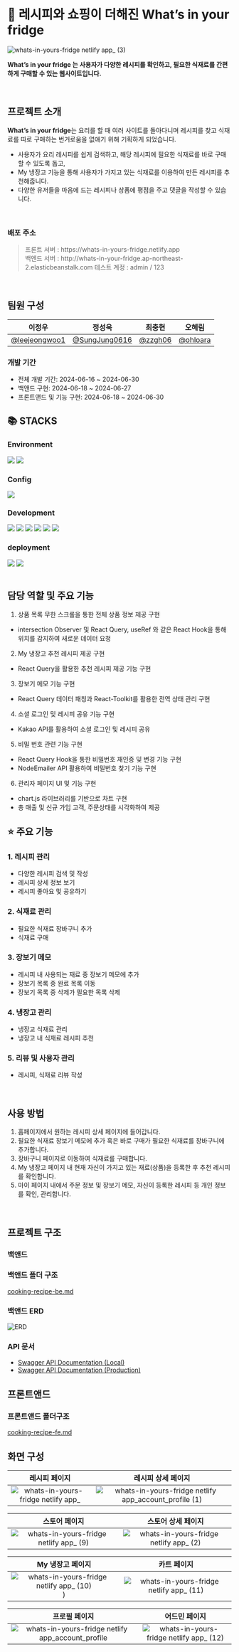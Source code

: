 # 🍴 레시피와 쇼핑이 더해진 What’s in your fridge
![whats-in-yours-fridge netlify app_ (3)](https://github.com/user-attachments/assets/fda42495-0e67-470b-83ee-4fe5f680482f)

**What’s in your fridge 는 사용자가 다양한 레시피를 확인하고, 필요한 식재료를 간편하게 구매할 수 있는 웹사이트입니다.**
>
<br>

## 프로젝트 소개

**What’s in your fridge**는 요리를 할 때 여러 사이트를 돌아다니며 레시피를 찾고 식재료를 따로 구매하는 번거로움을 없애기 위해 기획하게 되었습니다.
- 사용자가 요리 레시피를 쉽게 검색하고, 해당 레시피에 필요한 식재료를 바로 구매할 수 있도록 돕고, 
- My 냉장고 기능을 통해 사용자가 가지고 있는 식재료를 이용하여 만든 레시피를 추천해줍니다.
- 다양한 유저들을 마음에 드는 레시피나 상품에 평점을 주고 댓글을 작성할 수 있습니다.
<br>

### 배포 주소

> <div>프론트 서버 : https://whats-in-yours-fridge.netlify.app</div>
> 백엔드 서버 : http://whats-in-your-fridge.ap-northeast-2.elasticbeanstalk.com
> 테스트 계정 : admin / 123
<br>

## 팀원 구성

|이정우|정성욱|최충현|오혜림|
|:------:|:---:|:---:|:-----:|
|[@leejeongwoo1](https://github.com/leejeongwoo1/leejeongwoo1)|[@SungJung0616](https://github.com/SungJung0616)|[@zzgh06](https://github.com/zzgh06)|[@ohloara](https://github.com/ohloara)|<br>

### 개발 기간

- 전체 개발 기간: 2024-06-16 ~ 2024-06-30
- 백앤드 구현: 2024-06-18 ~ 2024-06-27
- 프론트앤드 및 기능 구현: 2024-06-18 ~ 2024-06-30

## 📚 STACKS
### Environment
<img src="https://img.shields.io/badge/git-F05032?style=for-the-badge&logo=git&logoColor=white"> <img src="https://img.shields.io/badge/github-181717?style=for-the-badge&logo=github&logoColor=white">
### Config
<img src="https://img.shields.io/badge/NPM-%23CB3837.svg?style=for-the-badge&logo=npm&logoColor=white">

### Development
<img src="https://img.shields.io/badge/Typescript-3178C6?style=for-the-badge&logo=Typescript&logoColor=white"/> <img src="https://img.shields.io/badge/react-61DAFB?style=for-the-badge&logo=react&logoColor=black"> <img src="https://img.shields.io/badge/node.js-339933?style=for-the-badge&logo=Node.js&logoColor=white">  <img src="https://img.shields.io/badge/express-000000?style=for-the-badge&logo=express&logoColor=white"> <img src="https://img.shields.io/badge/mongoDB-47A248?style=for-the-badge&logo=MongoDB&logoColor=white"> <img src="https://img.shields.io/badge/Tailwind CSS-06B6D4?style=for-the-badge&logo=Tailwind CSS&logoColor=white"/> 

### deployment
<img src="https://img.shields.io/badge/AWS-%23FF9900.svg?style=for-the-badge&logo=amazon-aws&logoColor=white"> <img src="https://img.shields.io/badge/netlify-%23000000.svg?style=for-the-badge&logo=netlify&logoColor=#00C7B7">
<br>
<br>


## 담당 역할 및 주요 기능
1. 상품 목록 무한 스크롤을 통한 전체 상품 정보 제공 구현
- intersection Observer 및 React Query, useRef 와 같은 React Hook을 통해 위치를 감지하여 새로운 데이터 요청

2. My 냉장고 추천 레시피 제공 구현
- React Query을 활용한 추천 레시피 제공 기능 구현

3. 장보기 메모 기능 구현
- React Query 데이터 패칭과 React-Toolkit를 활용한 전역 상태 관리 구현

4. 소셜 로그인 및 레시피 공유 기능 구현
- Kakao API를 활용하여 소셜 로그인 및 레시피 공유     

5. 비밀 번호 관련 기능 구현
- React Query Hook을 통한 비밀번호 재인증 및 변경 기능 구현
- NodeEmailer API 활용하여 비밀번호 찾기 기능 구현

6. 관리자 페이지 UI 및 기능 구현
- chart.js 라이브러리를 기반으로 차트 구현
- 총 매출 및 신규 가입 고객, 주문상태를 시각화하여 제공

## ⭐ 주요 기능 
  ### 1. 레시피 관리
  - 다양한 레시피 검색 및 작성
  - 레시피 상세 정보 보기
  - 레시피 좋아요 및 공유하기 
  ### 2. 식재료 관리
  - 필요한 식재료 장바구니 추가
  - 식재료 구매
  ### 3. 장보기 메모
  - 레시피 내 사용되는 재료 중 장보기 메모에 추가
  - 장보기 목록 중 완료 목록 이동
  - 장보기 목록 중 삭제가 필요한 목록 삭제 
  ### 4. 냉장고 관리
  - 냉장고 식재료 관리
  - 냉장고 내 식재료 레시피 추천
  ### 5. 리뷰 및 사용자 관리
  - 레시피, 식재료 리뷰 작성
<br>

## 사용 방법
1. 홈페이지에서 원하는 레시피 상세 페이지에 들어갑니다.
2. 필요한 식재료 장보기 메모에 추가 혹은 바로 구매가 필요한 식재료를 장바구니에 추가합니다.
3. 장바구니 페이지로 이동하여 식재료를 구매합니다.
3. My 냉장고 페이지 내 현재 자신이 가지고 있는 재료(상품)을 등록한 후 추천 레시피를 확인합니다.
5. 마이 페이지 내에서 주문 정보 및 장보기 메모, 자신이 등록한 레시피 등 개인 정보를 확인, 관리합니다.
<br>

## 프로젝트 구조

### 백앤드

### 백앤드 폴더 구조

[cooking-recipe-be.md](./cooking-recipe-be.txt)

### 백앤드 ERD

![ERD](./public/image/erd.png)

### API 문서

- [Swagger API Documentation (Local)](http://localhost:5000/api-docs)
- [Swagger API Documentation (Production)](http://whats-in-your-fridge.ap-northeast-2.elasticbeanstalk.com/api-docs)

## 프론트앤드

### 프론트앤드 폴더구조

[cooking-recipe-fe.md](./cooking-recipe-fe.txt)

## 화면 구성

|레시피 페이지|레시피 상세 페이지|
|:------:|:------:|
|![whats-in-yours-fridge netlify app_](https://github.com/user-attachments/assets/41ee5bf0-37c7-4e19-a049-1437d895aa26)|![whats-in-yours-fridge netlify app_account_profile (1)](https://github.com/user-attachments/assets/82c8bce1-d31b-4dc7-b5c1-1a9e558c9b05)|

|스토어 페이지|스토어 상세 페이지|
|:---:|:------:|
|![whats-in-yours-fridge netlify app_ (9)](https://github.com/user-attachments/assets/68fc72ca-90d7-467f-bdb2-397f4d45111c)|![whats-in-yours-fridge netlify app_ (2)](https://github.com/user-attachments/assets/38c51f77-9075-4e3a-8460-406690d813a6)|

|My 냉장고 페이지|카트 페이지|
|:------:|:------:|
|![whats-in-yours-fridge netlify app_ (10)](https://github.com/user-attachments/assets/02c58d8e-5720-43dc-9a13-311044bd10ae))|![whats-in-yours-fridge netlify app_ (11)](https://github.com/user-attachments/assets/7c892f26-3ceb-454e-8589-9cebd2cd16ed)|

|프로필 페이지|어드민 페이지|
|:------:|:------:|
|![whats-in-yours-fridge netlify app_account_profile](https://github.com/user-attachments/assets/00e7466c-30f2-4f48-b472-b3ce8bb13189)|![whats-in-yours-fridge netlify app_ (12)](https://github.com/user-attachments/assets/517c9e7f-1454-4ab3-bb90-b588068e1f63)|
<br>
